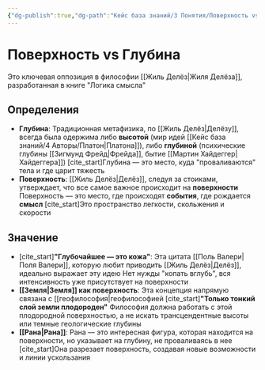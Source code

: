 ```yaml
---
{"dg-publish":true,"dg-path":"Кейс база знаний/3 Понятия/Поверхность vs Глубина","permalink":"/kejs-baza-znanij/3-ponyatiya/poverhnost-vs-glubina/"}
---
```


# Поверхность vs Глубина

Это ключевая оппозиция в философии [[Жиль Делёз\|Жиля Делёза]], разработанная в книге "Логика смысла"

## Определения
- **Глубина**: Традиционная метафизика, по [[Жиль Делёз\|Делёзу]], всегда была одержима либо **высотой** (мир идей [[Кейс база знаний/4 Авторы/Платон\|Платона]]), либо **глубиной** (психические глубины [[Зигмунд Фрейд\|Фрейда]], бытие [[Мартин Хайдеггер\|Хайдеггера]]) [cite_start]Глубина — это место, куда "проваливаются" тела и где царит тяжесть 
- **Поверхность**: [[Жиль Делёз\|Делёз]], следуя за стоиками, утверждает, что все самое важное происходит на **поверхности** Поверхность — это место, где происходят **события**, где рождается **смысл** [cite_start]Это пространство легкости, скольжения и скорости 

## Значение
- [cite_start]**"Глубочайшее — это кожа"**: Эта цитата [[Поль Валери\|Поля Валери]], которую любит приводить [[Жиль Делёз\|Делёз]], идеально выражает эту идею  Нет нужды "копать вглубь", вся интенсивность уже присутствует на поверхности
- **[[Земля\|Земля]] как поверхность**: Эта концепция напрямую связана с [[геофилософия|геофилософией [cite_start]**"Только тонкий слой земли плодороден"**  Философия должна работать с этой плодородной поверхностью, а не искать трансцендентные высоты или темные геологические глубины
- **[[Рана\|Рана]]**: Рана — это интересная фигура, которая находится на поверхности, но указывает на глубину, не проваливаясь в нее [cite_start]Она разрезает поверхность, создавая новые возможности и линии ускользания 


